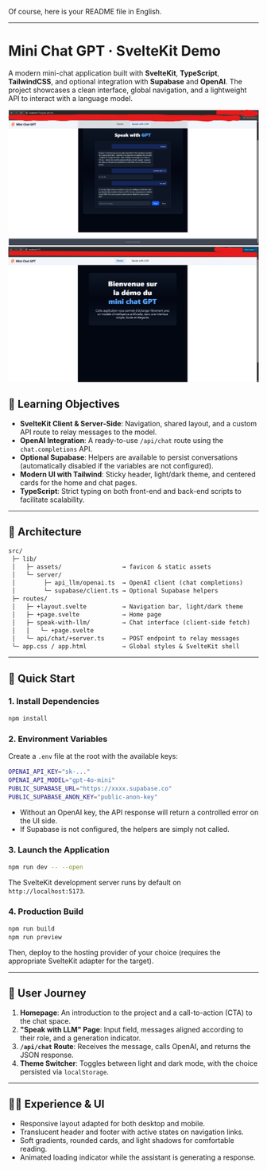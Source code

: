 Of course, here is your README file in English.

-----

# Mini Chat GPT · SvelteKit Demo

A modern mini-chat application built with **SvelteKit**, **TypeScript**, **TailwindCSS**, and optional integration with **Supabase** and **OpenAI**. The project showcases a clean interface, global navigation, and a lightweight API to interact with a language model.

![Aperçu de l’interface](docs/app-preview.png)
![Aperçu de l’interface](docs/app-preview_2.png)

## 🎯 Learning Objectives

  - **SvelteKit Client & Server-Side**: Navigation, shared layout, and a custom API route to relay messages to the model.
  - **OpenAI Integration**: A ready-to-use `/api/chat` route using the `chat.completions` API.
  - **Optional Supabase**: Helpers are available to persist conversations (automatically disabled if the variables are not configured).
  - **Modern UI with Tailwind**: Sticky header, light/dark theme, and centered cards for the home and chat pages.
  - **TypeScript**: Strict typing on both front-end and back-end scripts to facilitate scalability.

-----

## 🧱 Architecture

```
src/
 ├─ lib/
 │   ├─ assets/                 → favicon & static assets
 │   └─ server/
 │        ├─ api_llm/openai.ts  → OpenAI client (chat completions)
 │        └─ supabase/client.ts → Optional Supabase helpers
 ├─ routes/
 │   ├─ +layout.svelte          → Navigation bar, light/dark theme
 │   ├─ +page.svelte            → Home page
 │   ├─ speak-with-llm/         → Chat interface (client-side fetch)
 │   │   └─ +page.svelte
 │   └─ api/chat/+server.ts     → POST endpoint to relay messages
 └─ app.css / app.html          → Global styles & SvelteKit shell
```

-----

## 🚀 Quick Start

### 1\. Install Dependencies

```bash
npm install
```

### 2\. Environment Variables

Create a `.env` file at the root with the available keys:

```bash
OPENAI_API_KEY="sk-..."
OPENAI_API_MODEL="gpt-4o-mini"
PUBLIC_SUPABASE_URL="https://xxxx.supabase.co"
PUBLIC_SUPABASE_ANON_KEY="public-anon-key"
```

  - Without an OpenAI key, the API response will return a controlled error on the UI side.
  - If Supabase is not configured, the helpers are simply not called.

### 3\. Launch the Application

```bash
npm run dev -- --open
```

The SvelteKit development server runs by default on `http://localhost:5173`.

### 4\. Production Build

```bash
npm run build
npm run preview
```

Then, deploy to the hosting provider of your choice (requires the appropriate SvelteKit adapter for the target).

-----

## 💬 User Journey

1.  **Homepage**: An introduction to the project and a call-to-action (CTA) to the chat space.
2.  **"Speak with LLM" Page**: Input field, messages aligned according to their role, and a generation indicator.
3.  **`/api/chat` Route**: Receives the message, calls OpenAI, and returns the JSON response.
4.  **Theme Switcher**: Toggles between light and dark mode, with the choice persisted via `localStorage`.

-----

## 🧑‍🎨 Experience & UI

  - Responsive layout adapted for both desktop and mobile.
  - Translucent header and footer with active states on navigation links.
  - Soft gradients, rounded cards, and light shadows for comfortable reading.
  - Animated loading indicator while the assistant is generating a response.
